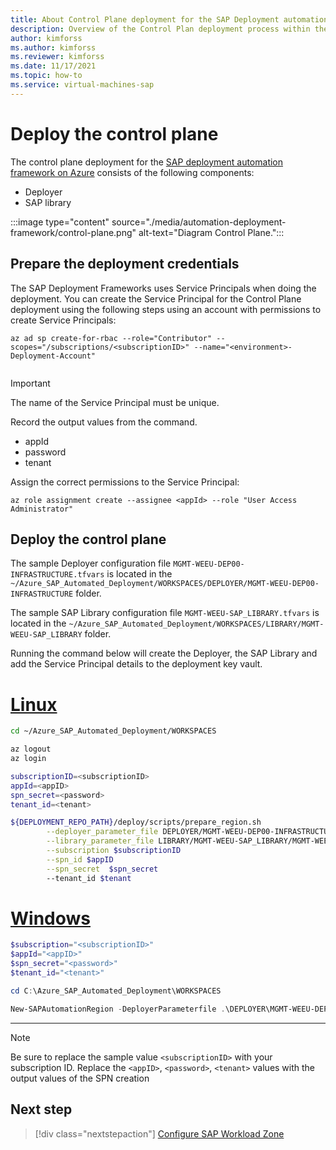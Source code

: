 ```yaml
---
title: About Control Plane deployment for the SAP Deployment automation framework
description: Overview of the Control Plan deployment process within the SAP deployment automation framework on Azure.
author: kimforss
ms.author: kimforss
ms.reviewer: kimforss
ms.date: 11/17/2021
ms.topic: how-to
ms.service: virtual-machines-sap
---
```


# Deploy the control plane

The control plane deployment for the [SAP deployment automation framework on Azure](automation-deployment-framework.md) consists of the following components:
 - Deployer
 - SAP library

:::image type="content" source="./media/automation-deployment-framework/control-plane.png" alt-text="Diagram Control Plane.":::

## Prepare the deployment credentials

The SAP Deployment Frameworks uses Service Principals when doing the deployment. You can create the Service Principal for the Control Plane deployment using the following steps using an account with permissions to create Service Principals:


```azurecli-interactive
az ad sp create-for-rbac --role="Contributor" --scopes="/subscriptions/<subscriptionID>" --name="<environment>-Deployment-Account"
  
```

> [!IMPORTANT]
> The name of the Service Principal must be unique.
>
> Record the output values from the command.
   > - appId
   > - password
   > - tenant

Assign the correct permissions to the Service Principal: 

```azurecli-interactive
az role assignment create --assignee <appId> --role "User Access Administrator"
```

## Deploy the control plane
   
The sample Deployer configuration file `MGMT-WEEU-DEP00-INFRASTRUCTURE.tfvars` is located in the `~/Azure_SAP_Automated_Deployment/WORKSPACES/DEPLOYER/MGMT-WEEU-DEP00-INFRASTRUCTURE` folder.

The sample SAP Library configuration file `MGMT-WEEU-SAP_LIBRARY.tfvars` is located in the `~/Azure_SAP_Automated_Deployment/WORKSPACES/LIBRARY/MGMT-WEEU-SAP_LIBRARY` folder.

Running the command below will create the Deployer, the SAP Library and add the Service Principal details to the deployment key vault.

# [Linux](#tab/linux)

```bash
cd ~/Azure_SAP_Automated_Deployment/WORKSPACES

az logout
az login

subscriptionID=<subscriptionID>
appId=<appID>
spn_secret=<password>
tenant_id=<tenant>

${DEPLOYMENT_REPO_PATH}/deploy/scripts/prepare_region.sh                                                         \
        --deployer_parameter_file DEPLOYER/MGMT-WEEU-DEP00-INFRASTRUCTURE/MGMT-WEEU-DEP00-INFRASTRUCTURE.tfvars  \
        --library_parameter_file LIBRARY/MGMT-WEEU-SAP_LIBRARY/MGMT-WEEU-SAP_LIBRARY.tfvars                      \
        --subscription $subscriptionID                                                                           \
        --spn_id $appID                                                                                          \
        --spn_secret  $spn_secret                                                                                \ 
        --tenant_id $tenant
```

# [Windows](#tab/windows)

```powershell
$subscription="<subscriptionID>"
$appId="<appID>"
$spn_secret="<password>"
$tenant_id="<tenant>"

cd C:\Azure_SAP_Automated_Deployment\WORKSPACES

New-SAPAutomationRegion -DeployerParameterfile .\DEPLOYER\MGMT-WEEU-DEP00-INFRASTRUCTURE\MGMT-WEEU-DEP00-INFRASTRUCTURE.tfvars  -LibraryParameterfile .\LIBRARY\MGMT-WEEU-SAP_LIBRARY\MGMT-WEEU-SAP_LIBRARY.tfvars -Subscription $subscription -SPN_id $appId -SPN_password $spn_secret -Tenant_id $tenant_id
```
---


> [!NOTE]
> Be sure to replace the sample value `<subscriptionID>` with your subscription ID.
> Replace the `<appID>`, `<password>`, `<tenant>` values with the output values of the SPN creation

## Next step

> [!div class="nextstepaction"]
> [Configure SAP Workload Zone](automation-deploy-workload-zone.md)


